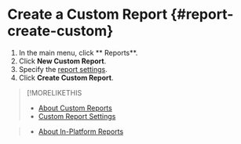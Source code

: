 # Create a Custom Report {#report-create-custom}

1. In the main menu, click ** Reports**.
1. Click **New Custom Report**.
1. Specify the [report settings](/help/dsp/reports/report-settings-custom.md).
1. Click **Create Custom Report**.

>[!MORELIKETHIS
>
>* [About Custom Reports](/help/dsp/reports/report-about-custom.md)
>* [Custom Report Settings](/help/dsp/reports/report-settings-custom.md)
<!-- >* [Available Report Metrics](/help/dsp/reports/report-metrics.md) -->
>* [About In-Platform Reports](/help/dsp/campaign-management/reports/campaign-reports-about.md)
